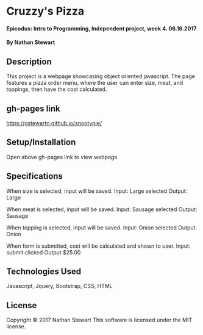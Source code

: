 # Cruzzy's Pizza

#### Epicodus: Intro to Programming, Independent project, week 4.  06.16.2017

#### By **Nathan Stewart**

## Description

This project is a webpage showcasing object oriented javascript. The page features a pizza order menu, where the user can enter size, meat, and toppings, then have the cost calculated.

## gh-pages link

https://gstewartn.github.io/snootypie/

## Setup/Installation

Open above gh-pages link to view webpage

## Specifications

When size is selected, input will be saved.
  Input: Large selected
  Output: Large

When meat is selected, input will be saved.
  Input: Sausage selected
  Output: Sausage

When topping is selected, input will be saved.
  Input: Onion selected
  Output: Onion

When form is submitted, cost will be calculated and shown to user.
  Input: submit clicked
  Output $25.00

## Technologies Used

Javascript, Jquery, Bootstrap, CSS, HTML

## License

Copyright &copy; 2017 Nathan Stewart
This software is licensed under the MIT license.
